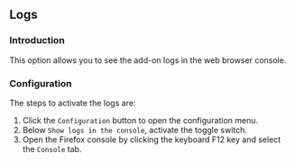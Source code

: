 ## Logs 

### Introduction

This option allows you to see the add-on logs in the web browser console.

### Configuration

The steps to activate the logs are:

1. Click the `Configuration` button to open the configuration menu.
2. Below `Show logs in the console`, activate the toggle switch.
3. Open the Firefox console by clicking the keyboard F12 key and select the `Console` tab.
